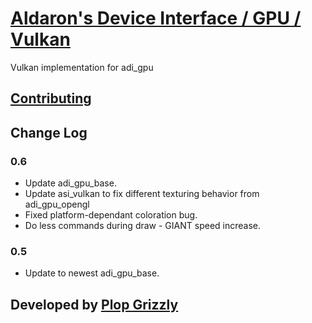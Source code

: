 # [Aldaron's Device Interface / GPU / Vulkan](https://crates.io/crates/adi_gpu_vulkan)
Vulkan implementation for adi_gpu

## [Contributing](http://plopgrizzly.com/contributing/en#contributing)

## Change Log
### 0.6
* Update adi\_gpu\_base.
* Update asi\_vulkan to fix different texturing behavior from adi\_gpu\_opengl
* Fixed platform-dependant coloration bug.
* Do less commands during draw - GIANT speed increase.

### 0.5
* Update to newest adi\_gpu\_base.

## Developed by [Plop Grizzly](http://plopgrizzly.com)
